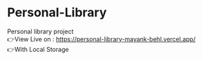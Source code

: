 # Personal-Library
Personal library project<br>
👉View Live on : https://personal-library-mayank-behl.vercel.app/ <br>
👉With Local Storage
